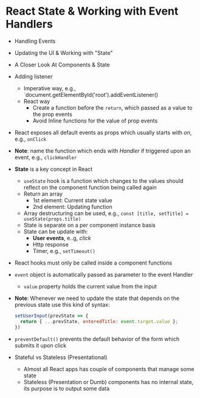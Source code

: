# React State  & Working with Event Handlers

- Handling Events
- Updating the UI & Working with "State"
- A Closer Look At Components & State

- Adding listener
  - Imperative way, e.g., `document.getElementById('root').addEventListener()
  - React way
    - Create a function before the `return`, which passed as a value to the prop events
    - Avoid Inline functions for the value of prop events
- React exposes all default events as props which usually starts with _on_, e.g., `onClick`
- **Note**: name the function which ends with _Handler_ if triggered upon an event, e.g., `clickHandler`
- **State** is a key concept in React
  - `useState` hook is a function which changes to the values should reflect on the component function being called again
  - Return an array
    - 1st element: Current state value
    - 2nd element: Updating function
  - Array destructuring can be used, e.g., `const [title, setTitle] = useState(props.title)`
  - State is separate on a per component instance basis
  - State can be update with:
    - **User events**, e..g, _click_
    - Http response
    - Timer, e.g., `setTimeout()`
- React hooks must only be called inside a component functions
- `event` object is automatically passed as parameter to the event Handler
  - `value` property holds the current value from the input
- **Note**: Whenever we need to update the state that depends on the previous state use this kind of syntax:
  ```js
  setUserInput(prevState => {
    return { ...prevState, enteredTitle: event.target.value };
  })
  ``` 
- `preventDefault()` prevents the default behavior of the form which submits it upon click
- Stateful vs Stateless (Presentational)
  - Almost all React apps has couple of components that manage some state
  - Stateless (Presentation or Dumb) components has no internal state, its purpose is to output some data
